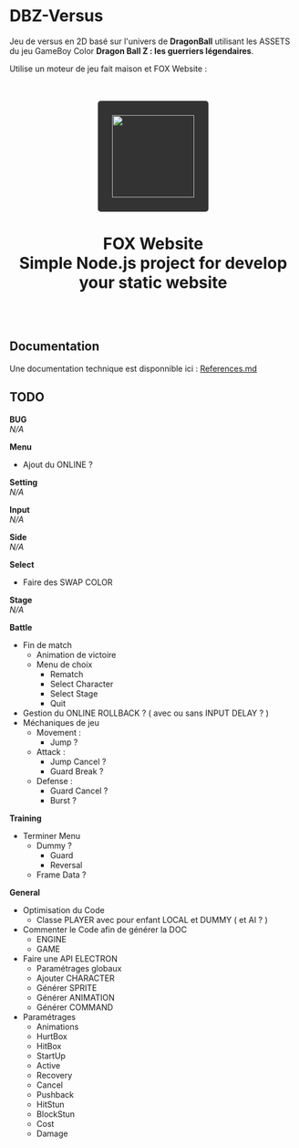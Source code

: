 # DBZ-Versus

Jeu de versus en 2D basé sur l'univers de __DragonBall__ utilisant les ASSETS du jeu GameBoy Color __Dragon Ball Z : les guerriers légendaires__.

Utilise un moteur de jeu fait maison et FOX Website :

<br/>
<br/>
<div align="center">
    <a href="https://fox-website.netlify.app" target="_blank">
        <img style="background-color: #333; padding: 25px; border-radius: 5px;" height="144" width="144" src="https://fox-website.netlify.app/assets/favicons/android-chrome-144x144.png">
    </a>
</div>
<div align="center">
    <h1>
        FOX Website<br/>
        Simple Node.js project for develop<br/>
        your static website
    </h1>
</div>
<br/>
<br/>

## Documentation
Une documentation technique est disponnible ici : [References.md](https://github.com/de-sign/DBZ-Versus/blob/master/src/doc/markdown/References.md)

## TODO
__BUG__
<br/>*N/A*

__Menu__
* Ajout du ONLINE ?

__Setting__
<br/>*N/A*

__Input__
<br/>*N/A*

__Side__
<br/>*N/A*

__Select__
* Faire des SWAP COLOR

__Stage__
<br/>*N/A*

__Battle__
* Fin de match
    * Animation de victoire
    * Menu de choix
        * Rematch
        * Select Character
        * Select Stage
        * Quit
* Gestion du ONLINE ROLLBACK ? ( avec ou sans INPUT DELAY ? )
* Méchaniques de jeu
    * Movement :
        * Jump ?
    * Attack :
        * Jump Cancel ?
        * Guard Break ?
    * Defense :
        * Guard Cancel ?
        * Burst ?

__Training__
* Terminer Menu
    * Dummy ?
        * Guard
        * Reversal
    * Frame Data ?

__General__
* Optimisation du Code
    * Classe PLAYER avec pour enfant LOCAL et DUMMY ( et AI ? )
* Commenter le Code afin de générer la DOC
    * ENGINE
    * GAME
* Faire une API ELECTRON
    * Paramétrages globaux
    * Ajouter CHARACTER
    * Générer SPRITE
    * Générer ANIMATION
    * Générer COMMAND
* Paramétrages
    * Animations
    * HurtBox
    * HitBox
    * StartUp
    * Active
    * Recovery
    * Cancel
    * Pushback
    * HitStun
    * BlockStun
    * Cost
    * Damage